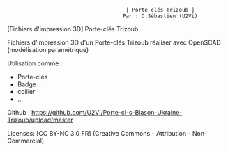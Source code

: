 
                                          [ Porte-clés Trizoub ]
                                         Par : D.Sébastien (U2Vi)



[Fichiers d'impression 3D] Porte-clés Trizoub

Fichiers d'impression 3D d'un Porte-clés Trizoub réaliser avec OpenSCAD (modélisation paramétrique)

Utilisation comme :

- Porte-clés
- Badge
- collier
- ...




Github : https://github.com/U2Vi/Porte-cl-s-Blason-Ukraine-Trizoub/upload/master

Licenses: [CC BY-NC 3.0 FR] 
(Creative Commons - Attribution - Non-Commercial)
